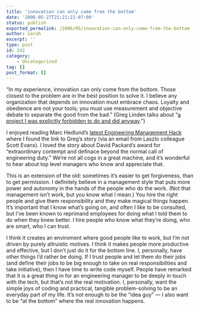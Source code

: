 ```yaml
---
title: 'innovation can only come from the bottom'
date: '2006-05-27T21:21:22-07:00'
status: publish
exported_permalink: /2006/05/innovation-can-only-come-from-the-bottom
author: sarah
excerpt: ''
type: post
id: 242
category:
    - Uncategorized
tag: []
post_format: []
---
```

“In my experience, innovation can only come from the bottom. Those closest to the problem are in the best position to solve it. I believe any organization that depends on innovation must embrace chaos. Loyalty and obedience are not your tools; you must use measurement and objective debate to separate the good from the bad.” (Greg Linden talks about “[a project I was explicitly forbidden to do and did anyway](http://glinden.blogspot.com/2006/04/early-amazon-shopping-cart.html).”)

I enjoyed reading Marc Hedlund’s [latest Engineering Management Hack](http://radar.oreilly.com/archives/2006/05/engineering_management_hacks_e.html) where I found the link to Greg’s story (via an email from Laszlo colleague Scott Evans). I loved the story about David Packard’s award for “extraordinary contempt and definace beyond the normal call of engineering duty.” We’re not all cogs in a great machine, and it’s wonderful to hear about top level managers who know and appreciate that.

This is an extension of the old: sometimes it’s easier to get forgiveness, than to get permission. I definitely believe in a management style that puts more power and autonomy in the hands of the people who do the work. (Not that management isn’t work, but you know what I mean.) You hire the right people and give them responsibility and they make magical things happen. It’s important that I know what’s going on, and often I like to be consulted, but I’ve been known to reprimand employees for doing what I told them to do when they knew better. I hire people who know what they’re doing, who are smart, who I can trust.

I think it creates an enviroment where good people like to work, but I’m not driven by purely altruistic motives. I think it makes people more productive and effective, but I don’t just do it for the bottom line. I, personally, have other things I’d rather be doing. If I trust people and let them do their jobs (and define their jobs to be big enough to take on real responsibilities and take initiative), then I have time to write code myself. People have remarked that it is a great thing in for an engineering manager to be deeply in touch with the tech, but that’s not the real motivation. I, personally, want the simple joys of coding and practical, tangible problem-solving to be an everyday part of my life. It’s not enough to be the “idea guy” — I also want to be “at the bottom” where the real innovation happens.